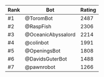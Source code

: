 Rank|Bot|Rating
---|---|---
#1|@ToromBot|2487
#2|@RaspFish|2306
#3|@OceanicAbyssalord|2214
#4|@colinbot|1991
#5|@OpeningsBot|1808
#6|@DavidsGuterBot|1488
#7|@pawnrobot|1266
